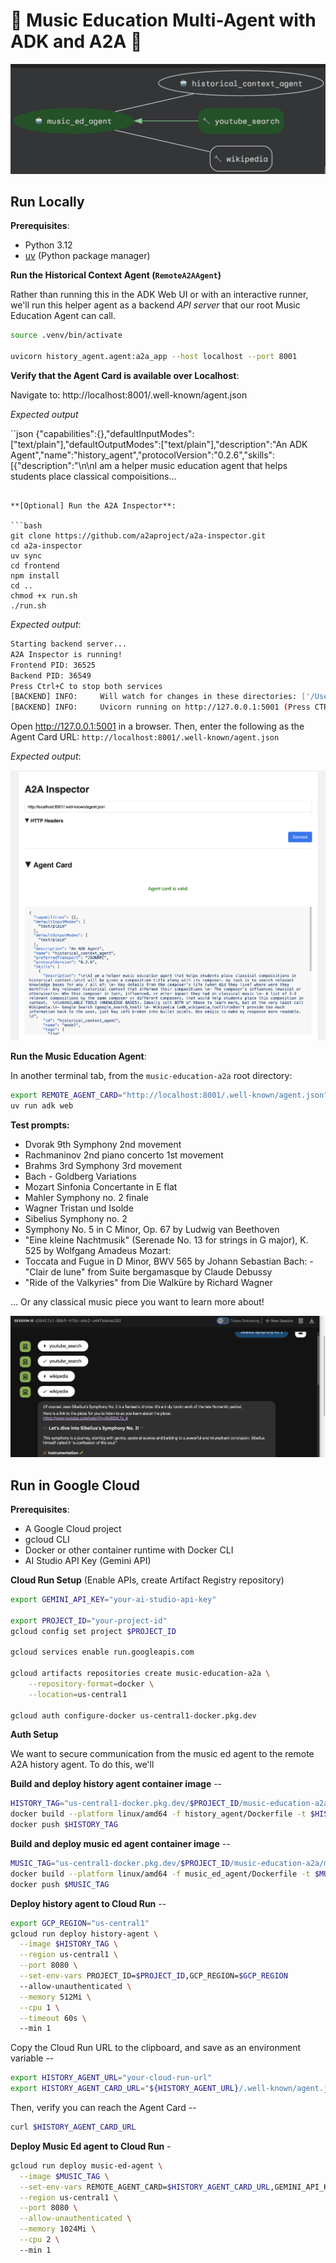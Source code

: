 # 🎻 Music Education Multi-Agent with ADK and A2A 🎼

![](images/adk_diagram.png)

## Run Locally

**Prerequisites**: 
- Python 3.12  
- [uv](https://docs.astral.sh/uv/) (Python package manager)

**Run the Historical Context Agent (`RemoteA2AAgent`)** 

Rather than running this in the ADK Web UI or with an interactive runner, we'll run this helper agent as a backend *API server* that our root Music Education Agent can call. 

```bash
source .venv/bin/activate

uvicorn history_agent.agent:a2a_app --host localhost --port 8001

```

**Verify that the Agent Card is available over Localhost**: 

Navigate to: http://localhost:8001/.well-known/agent.json 

*Expected output*

``json
{"capabilities":{},"defaultInputModes":["text/plain"],"defaultOutputModes":["text/plain"],"description":"An ADK Agent","name":"history_agent","protocolVersion":"0.2.6","skills":[{"description":"\n\nI am a helper music education agent that helps students place classical compoisitions...
```

**[Optional] Run the A2A Inspector**: 

```bash
git clone https://github.com/a2aproject/a2a-inspector.git
cd a2a-inspector
uv sync
cd frontend
npm install
cd ..
chmod +x run.sh
./run.sh
```

*Expected output*: 

```bash
Starting backend server...
A2A Inspector is running!
Frontend PID: 36525
Backend PID: 36549
Press Ctrl+C to stop both services
[BACKEND] INFO:     Will watch for changes in these directories: ['/Users/mokeefe/a2a-inspector/backend']
[BACKEND] INFO:     Uvicorn running on http://127.0.0.1:5001 (Press CTRL+C to quit)
```

Open http://127.0.0.1:5001 in a browser. Then, enter the following as the Agent Card URL: `http://localhost:8001/.well-known/agent.json ` 

*Expected output*: 

![](images/a2a_inspector.png)


**Run the Music Education Agent**: 

In another terminal tab, from the `music-education-a2a` root directory: 

```bash 
export REMOTE_AGENT_CARD="http://localhost:8001/.well-known/agent.json"
uv run adk web
```

**Test prompts:**
- Dvorak 9th Symphony 2nd movement 
- Rachmaninov 2nd piano concerto 1st movement
- Brahms 3rd Symphony 3rd movement
- Bach - Goldberg Variations
- Mozart Sinfonia Concertante in E flat
- Mahler Symphony no. 2 finale
- Wagner Tristan und Isolde
- Sibelius Symphony no. 2 
- Symphony No. 5 in C Minor, Op. 67 by Ludwig van Beethoven
- "Eine kleine Nachtmusik" (Serenade No. 13 for strings in G major), K. 525 by Wolfgang Amadeus Mozart: 
- Toccata and Fugue in D Minor, BWV 565 by Johann Sebastian Bach: 
-"Clair de lune" from Suite bergamasque by Claude Debussy 
- "Ride of the Valkyries" from Die Walküre by Richard Wagner 

... Or any classical music piece you want to learn more about! 

![](images/adk_web_screenshot.png)

## Run in Google Cloud 

**Prerequisites**:
- A Google Cloud project 
- gcloud CLI
- Docker or other container runtime with Docker CLI 
- AI Studio API Key (Gemini API)


**Cloud Run Setup** (Enable APIs, create Artifact Registry repository)

```bash
export GEMINI_API_KEY="your-ai-studio-api-key"

export PROJECT_ID="your-project-id"
gcloud config set project $PROJECT_ID 

gcloud services enable run.googleapis.com

gcloud artifacts repositories create music-education-a2a \
    --repository-format=docker \
    --location=us-central1 

gcloud auth configure-docker us-central1-docker.pkg.dev
```

**Auth Setup** 

We want to secure communication from the music ed agent to the remote A2A history agent. To do this, we'll 

**Build and deploy history agent container image** -- 

```bash
HISTORY_TAG="us-central1-docker.pkg.dev/$PROJECT_ID/music-education-a2a/history-agent:latest"
docker build --platform linux/amd64 -f history_agent/Dockerfile -t $HISTORY_TAG .
docker push $HISTORY_TAG 
```

**Build and deploy music ed agent container image** --

```bash
MUSIC_TAG="us-central1-docker.pkg.dev/$PROJECT_ID/music-education-a2a/music-ed-agent:latest"
docker build --platform linux/amd64 -f music_ed_agent/Dockerfile -t $MUSIC_TAG .
docker push $MUSIC_TAG 
```

**Deploy history agent to Cloud Run** -- 

```bash
export GCP_REGION="us-central1" 
gcloud run deploy history-agent \
  --image $HISTORY_TAG \
  --region us-central1 \
  --port 8080 \
  --set-env-vars PROJECT_ID=$PROJECT_ID,GCP_REGION=$GCP_REGION
  --allow-unauthenticated \
  --memory 512Mi \
  --cpu 1 \
  --timeout 60s \ 
  --min 1
```

Copy the Cloud Run URL to the clipboard, and save as an environment variable -- 

```bash
export HISTORY_AGENT_URL="your-cloud-run-url"
export HISTORY_AGENT_CARD_URL="${HISTORY_AGENT_URL}/.well-known/agent.json"
```

Then, verify you can reach the Agent Card -- 

```bash
curl $HISTORY_AGENT_CARD_URL
```


**Deploy Music Ed agent to Cloud Run** - 

```bash
gcloud run deploy music-ed-agent \
  --image $MUSIC_TAG \
  --set-env-vars REMOTE_AGENT_CARD=$HISTORY_AGENT_CARD_URL,GEMINI_API_KEY=$GEMINI_API_KEY \
  --region us-central1 \
  --port 8080 \
  --allow-unauthenticated \
  --memory 1024Mi \
  --cpu 2 \ 
  --min 1
```
